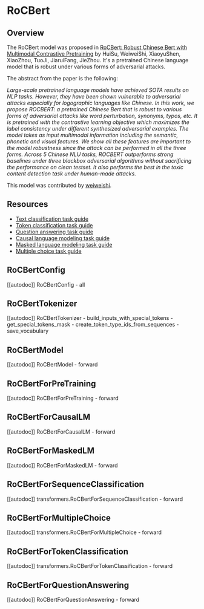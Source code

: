 <!--Copyright 2022 The HuggingFace Team. All rights reserved.

Licensed under the Apache License, Version 2.0 (the "License"); you may not use this file except in compliance with
the License. You may obtain a copy of the License at

http://www.apache.org/licenses/LICENSE-2.0

Unless required by applicable law or agreed to in writing, software distributed under the License is distributed on
an "AS IS" BASIS, WITHOUT WARRANTIES OR CONDITIONS OF ANY KIND, either express or implied. See the License for the
specific language governing permissions and limitations under the License.

⚠️ Note that this file is in Markdown but contain specific syntax for our doc-builder (similar to MDX) that may not be
rendered properly in your Markdown viewer.

-->

# RoCBert

## Overview

The RoCBert model was proposed in [RoCBert: Robust Chinese Bert with Multimodal Contrastive Pretraining](https://aclanthology.org/2022.acl-long.65.pdf)  by HuiSu, WeiweiShi, XiaoyuShen, XiaoZhou, TuoJi, JiaruiFang, JieZhou.
It's a pretrained Chinese language model that is robust under various forms of adversarial attacks.

The abstract from the paper is the following:

*Large-scale pretrained language models have achieved SOTA results on NLP tasks. However, they have been shown
vulnerable to adversarial attacks especially for logographic languages like Chinese. In this work, we propose
ROCBERT: a pretrained Chinese Bert that is robust to various forms of adversarial attacks like word perturbation,
synonyms, typos, etc. It is pretrained with the contrastive learning objective which maximizes the label consistency
under different synthesized adversarial examples. The model takes as input multimodal information including the
semantic, phonetic and visual features. We show all these features are important to the model robustness since the
attack can be performed in all the three forms. Across 5 Chinese NLU tasks, ROCBERT outperforms strong baselines under
three blackbox adversarial algorithms without sacrificing the performance on clean testset. It also performs the best
in the toxic content detection task under human-made attacks.*

This model was contributed by [weiweishi](https://hf-mirror.com/weiweishi).

## Resources

- [Text classification task guide](../tasks/sequence_classification)
- [Token classification task guide](../tasks/token_classification)
- [Question answering task guide](../tasks/question_answering)
- [Causal language modeling task guide](../tasks/language_modeling)
- [Masked language modeling task guide](../tasks/masked_language_modeling)
- [Multiple choice task guide](../tasks/multiple_choice)

## RoCBertConfig

[[autodoc]] RoCBertConfig
    - all

## RoCBertTokenizer

[[autodoc]] RoCBertTokenizer
    - build_inputs_with_special_tokens
    - get_special_tokens_mask
    - create_token_type_ids_from_sequences
    - save_vocabulary

## RoCBertModel

[[autodoc]] RoCBertModel
    - forward

## RoCBertForPreTraining

[[autodoc]] RoCBertForPreTraining
    - forward

## RoCBertForCausalLM

[[autodoc]] RoCBertForCausalLM
    - forward

## RoCBertForMaskedLM

[[autodoc]] RoCBertForMaskedLM
    - forward

## RoCBertForSequenceClassification

[[autodoc]] transformers.RoCBertForSequenceClassification
    - forward

## RoCBertForMultipleChoice

[[autodoc]] transformers.RoCBertForMultipleChoice
    - forward

## RoCBertForTokenClassification

[[autodoc]] transformers.RoCBertForTokenClassification
    - forward

## RoCBertForQuestionAnswering

[[autodoc]] RoCBertForQuestionAnswering
    - forward

